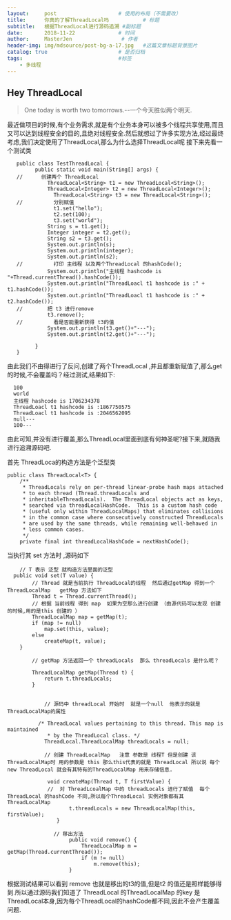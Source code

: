 ```yaml
---
layout:     post                    # 使用的布局（不需要改）
title:      你真的了解ThreadLocal吗           # 标题 
subtitle:   根据ThreadLocal进行源码追溯 #副标题
date:       2018-11-22              # 时间
author:     MasterJen                # 作者
header-img: img/mdsource/post-bg-a-17.jpg   #这篇文章标题背景图片
catalog: true                       # 是否归档
tags:                               #标签
    - 多线程
---
```


## Hey ThreadLocal

>One today is worth two tomorrows.--一个今天胜似两个明天.

最近做项目的时候,有个业务需求,就是有个业务本身可以被多个线程共享使用,而且又可以达到线程安全的目的,且绝对线程安全.然后就想过了许多实现方法,经过最终考虑,我们决定使用了ThreadLocal,那么为什么选择ThreadLocal呢 接下来先看一个测试类

       public class TestThreadLocal {
             public static void main(String[] args) {
       //      创建两个 ThreadLocal
                 ThreadLocal<String> t1 = new ThreadLocal<String>();
                 ThreadLocal<Integer> t2 = new ThreadLocal<Integer>();
                   ThreadLocal<String> t3 = new ThreadLocal<String>();
       //          分别赋值
                   t1.set("hello");
                   t2.set(100);
                   t3.set("world");
                 String s = t1.get();
                 Integer integer = t2.get();
                 String s2 = t3.get();
                 System.out.println(s);
                 System.out.println(integer);
                 System.out.println(s2);
       //          打印 主线程 以及两个ThreadLocal 的hashCode();
                 System.out.println("主线程 hashcode is "+Thread.currentThread().hashCode());
                 System.out.println("ThreadLoacl t1 hashcode is :" + t1.hashCode());
                 System.out.println("ThreadLoacl t1 hashcode is :" + t2.hashCode());
       //        把 t3 进行remove
                 t3.remove();
       //          看是否能重新获得 t3的值
                 System.out.println(t3.get()+"---");
                 System.out.println(t2.get()+"---");
       
             }
       }
    
由此我们不由得进行了反问,创建了两个ThreadLocal<String> ,并且都重新赋值了,那么get的时候,不会覆盖吗？经过测试,结果如下:

      100
      world
      主线程 hashcode is 1706234378
      ThreadLoacl t1 hashcode is :1867750575
      ThreadLoacl t1 hashcode is :2046562095
      null---
      100---

由此可知,并没有进行覆盖,那么ThreadLocal里面到底有何神圣呢?接下来,就随我进行追溯源码吧.

首先 ThreadLoca的构造方法是个泛型类 

    public class ThreadLocal<T> {
        /**
         * ThreadLocals rely on per-thread linear-probe hash maps attached
         * to each thread (Thread.threadLocals and
         * inheritableThreadLocals).  The ThreadLocal objects act as keys,
         * searched via threadLocalHashCode.  This is a custom hash code
         * (useful only within ThreadLocalMaps) that eliminates collisions
         * in the common case where consecutively constructed ThreadLocals
         * are used by the same threads, while remaining well-behaved in
         * less common cases.
         */
        private final int threadLocalHashCode = nextHashCode();

当执行其 set 方法时 ,源码如下
    
        // T 表示 泛型 就构造方法里面的泛型
      public void set(T value) {
            // Thread 就是当前执行 ThreadLocal的线程  然后通过getMap 得到一个 ThreadLocalMap   getMap 方法如下
            Thread t = Thread.currentThread();
            // 根据 当前线程 得到 map  如果为空那么进行创建 （由源代码可以发现 创建的时候,用的是this 创建的 ）
            ThreadLocalMap map = getMap(t);
            if (map != null)
                map.set(this, value);
            else
                createMap(t, value);
        }
        
            // getMap 方法返回一个 threadLocals  那么 threadLocals 是什么呢？
            
            ThreadLocalMap getMap(Thread t) {
                return t.threadLocals;
            }   
            
            
                // 源码中 threadLocal 开始时  就是一个null  他表示的就是 ThreadLocalMap的属性 
                
              /* ThreadLocal values pertaining to this thread. This map is maintained
                 * by the ThreadLocal class. */
                ThreadLocal.ThreadLocalMap threadLocals = null;
                
                // 创建 ThreadLocalMap   注意 参数是 线程T 但是创建 该ThreadLocalMap时 用的参数是 this 那么this代表的就是 ThreadLocal 所以说 每个new ThreadLocal 就会有其特有的ThreadLocalMap 用来存储信息.
                
                 void createMap(Thread t, T firstValue) {
                 //  对 ThreadLcoalMap 中的 threadLocals 进行了赋值  每个ThreadLocal 的hashCode 不同,所以每个ThreadLocal 实例对象都有其 ThreadLocalMap
                        t.threadLocals = new ThreadLocalMap(this, firstValue);
                    }
                    
                   // 移出方法  
                        public void remove() {
                            ThreadLocalMap m = getMap(Thread.currentThread());
                            if (m != null)
                                m.remove(this);
                        }
                        
根据测试结果可以看到  remove 也就是移出的t3的值,但是t2 的值还是照样能够得到.所以通过源码我们知道了 ThreadLocal 的ThreadLocalMap 的key 是 ThreadLocal本身,因为每个ThreadLocal的hashCode都不同,因此不会产生覆盖问题.             

            
        
